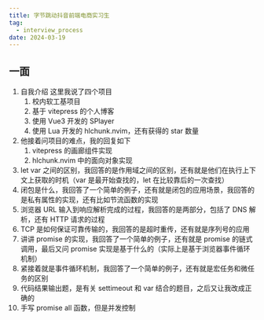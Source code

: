 ```yaml
---
title: 字节跳动抖音前端电商实习生
tag:
  - interview_process
date: 2024-03-19
---
```


## 一面

1. 自我介绍
   这里我说了四个项目
   1. 校内软工基项目
   1. 基于 vitepress 的个人博客
   1. 使用 Vue3 开发的 SPlayer
   1. 使用 Lua 开发的 hlchunk.nvim，还有获得的 star 数量
1. 他接着问项目的难点，我的回复如下
   1. vitepress 的画廊组件实现
   1. hlchunk.nvim 中的面向对象实现
1. let var 之间的区别，我回答的是作用域之间的区别，还有就是他们在执行上下文上获取的时机（var 是最开始查找的，let 在比较靠后的一次查找）
1. 闭包是什么，我回答了一个简单的例子，还有就是闭包的应用场景，我回答的是私有属性的实现，还有比如节流函数的实现
1. 浏览器 URL 输入到响应解析完成的过程，我回答的是两部分，包括了 DNS 解析，还有 HTTP 请求的过程
1. TCP 是如何保证可靠传输的，我回答的是超时重传，还有就是序列号的应用
1. 讲讲 promise 的实现，我回答了一个简单的例子，还有就是 promise 的链式调用，最后又问 promise 实现是基于什么的（实际上是基于浏览器事件循环机制）
1. 紧接着就是事件循环机制，我回答了一个简单的例子，还有就是宏任务和微任务的区别
1. 代码结果输出题，是有关 settimeout 和 var 结合的题目，之后又让我改成正确的
1. 手写 promise all 函数，但是并发控制
